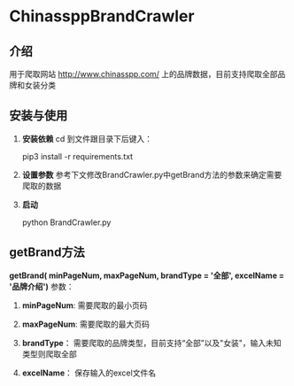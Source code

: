 ChinassppBrandCrawler
====
介绍
----
用于爬取网站 http://www.chinasspp.com/ 上的品牌数据，目前支持爬取全部品牌和女装分类

安装与使用
----
1. **安装依赖**
	cd 到文件跟目录下后键入：
	
	pip3 install -r requirements.txt
2. **设置参数**
参考下文修改BrandCrawler.py中getBrand方法的参数来确定需要爬取的数据
3. **启动**

	python BrandCrawler.py

getBrand方法
----
**getBrand( minPageNum, maxPageNum, brandType = '全部', excelName = '品牌介绍')**
参数：
1. **minPageNum**: 需要爬取的最小页码
 
2. **maxPageNum**: 需要爬取的最大页码
  
3. **brandType**： 需要爬取的品牌类型，目前支持“全部”以及"女装"，输入未知类型则爬取全部
		
4. **excelName**： 保存输入的excel文件名
